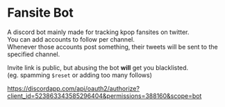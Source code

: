 # Fansite Bot

A discord bot mainly made for tracking kpop fansites on twitter.   
You can add accounts to follow per channel.    
Whenever those accounts post something, their tweets will be sent to the specified channel.


Invite link is public, but abusing the bot **will** get you blacklisted.    
(eg. spamming `$reset` or adding too many follows)    

https://discordapp.com/api/oauth2/authorize?client_id=523863343585296404&permissions=388160&scope=bot
